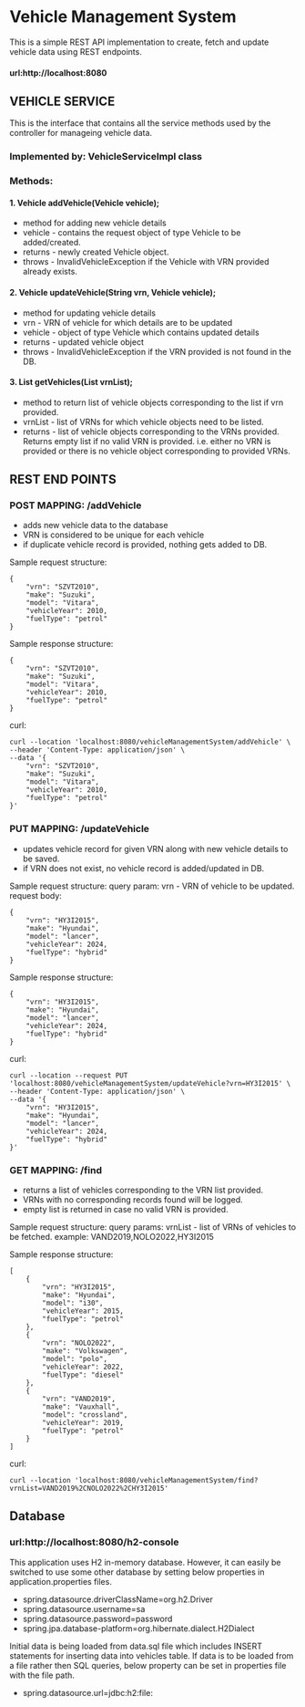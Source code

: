 # Vehicle Management System

This is a simple REST API implementation to create, fetch and update vehicle data using REST endpoints.

#### url:http://localhost:8080

## VEHICLE SERVICE

This is the interface that contains all the service methods used by the controller for manageing vehicle data.

### Implemented by: VehicleServiceImpl class

### Methods:

#### 1. Vehicle addVehicle(Vehicle vehicle);

- method for adding new vehicle details
- vehicle - contains the request object of type Vehicle to be added/created.
- returns - newly created Vehicle object.
- throws - InvalidVehicleException if the Vehicle with VRN provided already exists.

#### 2. Vehicle updateVehicle(String vrn, Vehicle vehicle);

- method for updating vehicle details
- vrn - VRN of vehicle for which details are to be updated
- vehicle - object of type Vehicle which contains updated details
- returns - updated vehicle object
- throws - InvalidVehicleException if the VRN provided is not found in the DB.

#### 3. List<Vehicle> getVehicles(List<String> vrnList);

- method to return list of vehicle objects corresponding to the list if vrn provided.
- vrnList - list of VRNs for which vehicle objects need to be listed.
- returns - list of vehicle objects corresponding to the VRNs provided. Returns empty list if no valid VRN is provided.
  i.e. either no VRN is provided or there is no vehicle object corresponding to provided VRNs.

## REST END POINTS

### POST MAPPING: /addVehicle

- adds new vehicle data to the database
- VRN is considered to be unique for each vehicle
- if duplicate vehicle record is provided, nothing gets added to DB.

Sample request structure:

```
{
    "vrn": "SZVT2010",
    "make": "Suzuki",
    "model": "Vitara",
    "vehicleYear": 2010,
    "fuelType": "petrol"
}
```

Sample response structure:

```
{
    "vrn": "SZVT2010",
    "make": "Suzuki",
    "model": "Vitara",
    "vehicleYear": 2010,
    "fuelType": "petrol"
}
```

curl:

```
curl --location 'localhost:8080/vehicleManagementSystem/addVehicle' \
--header 'Content-Type: application/json' \
--data '{
    "vrn": "SZVT2010",
    "make": "Suzuki",
    "model": "Vitara",
    "vehicleYear": 2010,
    "fuelType": "petrol"
}'
```

### PUT MAPPING: /updateVehicle

- updates vehicle record for given VRN along with new vehicle details to be saved.
- if VRN does not exist, no vehicle record is added/updated in DB.

Sample request structure:
query param: vrn - VRN of vehicle to be updated.
request body:

```
{
    "vrn": "HY3I2015",
    "make": "Hyundai",
    "model": "lancer",
    "vehicleYear": 2024,
    "fuelType": "hybrid"
}
```

Sample response structure:

```
{
    "vrn": "HY3I2015",
    "make": "Hyundai",
    "model": "lancer",
    "vehicleYear": 2024,
    "fuelType": "hybrid"
}
```

curl:

```
curl --location --request PUT 'localhost:8080/vehicleManagementSystem/updateVehicle?vrn=HY3I2015' \
--header 'Content-Type: application/json' \
--data '{
    "vrn": "HY3I2015",
    "make": "Hyundai",
    "model": "lancer",
    "vehicleYear": 2024,
    "fuelType": "hybrid"
}'
```

### GET MAPPING: /find

- returns a list of vehicles corresponding to the VRN list provided.
- VRNs with no corresponding records found will be logged.
- empty list is returned in case no valid VRN is provided.

Sample request structure:
query params: vrnList - list of VRNs of vehicles to be fetched.
example: VAND2019,NOLO2022,HY3I2015

Sample response structure:

```
[
    {
        "vrn": "HY3I2015",
        "make": "Hyundai",
        "model": "i30",
        "vehicleYear": 2015,
        "fuelType": "petrol"
    },
    {
        "vrn": "NOLO2022",
        "make": "Volkswagen",
        "model": "polo",
        "vehicleYear": 2022,
        "fuelType": "diesel"
    },
    {
        "vrn": "VAND2019",
        "make": "Vauxhall",
        "model": "crossland",
        "vehicleYear": 2019,
        "fuelType": "petrol"
    }
]
```

curl:

```
curl --location 'localhost:8080/vehicleManagementSystem/find?vrnList=VAND2019%2CNOLO2022%2CHY3I2015'
```

## Database

### url:http://localhost:8080/h2-console

This application uses H2 in-memory database. However, it can easily be switched to use some other database by setting
below properties in application.properties files.

- spring.datasource.driverClassName=org.h2.Driver
- spring.datasource.username=sa
- spring.datasource.password=password
- spring.jpa.database-platform=org.hibernate.dialect.H2Dialect

Initial data is being loaded from data.sql file which includes INSERT statements for inserting data into vehicles table.
If data is to be loaded from a file rather then SQL queries, below property can be set in properties file with the file
path.

- spring.datasource.url=jdbc:h2:file:<file path>